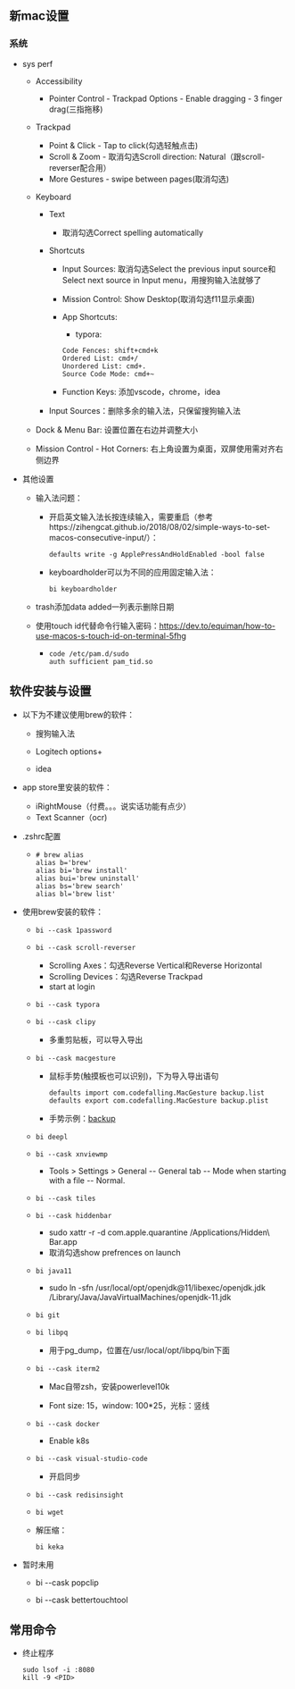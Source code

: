 ## 新mac设置

### 系统


- sys perf

  - Accessibility

    - Pointer Control - Trackpad Options - Enable dragging - 3 finger drag(三指拖移)

  - Trackpad

    - Point & Click - Tap to click(勾选轻触点击)
    - Scroll & Zoom - 取消勾选Scroll direction: Natural（跟scroll-reverser配合用）
    - More Gestures - swipe between pages(取消勾选)

  - Keyboard

    - Text

      - 取消勾选Correct spelling automatically

    - Shortcuts

      - Input Sources: 取消勾选Select the previous input source和Select next source in Input menu，用搜狗输入法就够了

      - Mission Control: Show Desktop(取消勾选f11显示桌面)

      - App Shortcuts:

        - typora:

        ```
        Code Fences: shift+cmd+k
        Ordered List: cmd+/
        Unordered List: cmd+.
        Source Code Mode: cmd+~
        ```

      - Function Keys: 添加vscode，chrome，idea

    - Input Sources：删除多余的输入法，只保留搜狗输入法

  - Dock & Menu Bar: 设置位置在右边并调整大小

  - Mission Control - Hot Corners: 右上角设置为桌面，双屏使用需对齐右侧边界

- 其他设置

  
  - 输入法问题：

      - 开启英文输入法长按连续输入，需要重启（参考https://zihengcat.github.io/2018/08/02/simple-ways-to-set-macos-consecutive-input/）：
  
        ```
        defaults write -g ApplePressAndHoldEnabled -bool false
        ```
  
      - keyboardholder可以为不同的应用固定输入法：
  
        ```
        bi keyboardholder
        ```
  
  - trash添加data added一列表示删除日期
  
  
  - 使用touch id代替命令行输入密码：https://dev.to/equiman/how-to-use-macos-s-touch-id-on-terminal-5fhg
  
    - ```
      code /etc/pam.d/sudo
      auth sufficient pam_tid.so
      ```

## 软件安装与设置

- 以下为不建议使用brew的软件：

  - 搜狗输入法

  - Logitech options+

  - idea

- app store里安装的软件：

  - iRightMouse（付费。。。说实话功能有点少）
  - Text Scanner（ocr)

- .zshrc配置

  - ```
    # brew alias
    alias b='brew'
    alias bi='brew install'
    alias bui='brew uninstall'
    alias bs='brew search'
    alias bl='brew list'
    ```

- 使用brew安装的软件：

  - ```
    bi --cask 1password
    ```

  - ```
    bi --cask scroll-reverser
    ```

    - Scrolling Axes：勾选Reverse Vertical和Reverse Horizontal
    - Scrolling Devices：勾选Reverse Trackpad
    - start at login

  - ```
    bi --cask typora
    ```

  - ```
    bi --cask clipy
    ```

    - 多重剪贴板，可以导入导出

  - ```
    bi --cask macgesture
    ```

    - 鼠标手势(触摸板也可以识别)，下为导入导出语句

      ```
      defaults import com.codefalling.MacGesture backup.list
      defaults export com.codefalling.MacGesture backup.plist
      ```

    - 手势示例：[backup](resources/backup.plist)

  - ```
    bi deepl
    ```

  - ```
    bi --cask xnviewmp
    ```

    - Tools > Settings > General -- General tab -- Mode when starting with a file -- Normal.

  - ```
    bi --cask tiles
    ```

  - ```
    bi --cask hiddenbar
    ```

    - sudo xattr -r -d com.apple.quarantine /Applications/Hidden\ Bar.app
    - 取消勾选show prefrences on launch

  - ```
    bi java11
    ```

    - sudo ln -sfn /usr/local/opt/openjdk@11/libexec/openjdk.jdk /Library/Java/JavaVirtualMachines/openjdk-11.jdk

  - ```
    bi git
    ```

  - ```
    bi libpq
    ```

    - 用于pg_dump，位置在/usr/local/opt/libpq/bin下面

  - ```
    bi --cask iterm2
    ```

    - Mac自带zsh，安装powerlevel10k

    - Font size: 15，window: 100*25，光标：竖线

  - ```
    bi --cask docker
    ```

    - Enable k8s

  - ```
    bi --cask visual-studio-code
    ```

    - 开启同步

  - ```
    bi --cask redisinsight
    ```

  - ```
    bi wget
    ```

  - 解压缩：

    ```
    bi keka
    ```


- 暂时未用

  - bi --cask popclip

  - bi --cask bettertouchtool



## 常用命令

- 终止程序

  ```
  sudo lsof -i :8080
  kill -9 <PID>
  ```

  



​	
